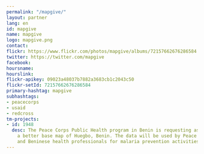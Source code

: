 ```yaml
---
permalink: "/mapgive/"
layout: partner
lang: en
id: mapgive
name: mapgive
logo: mapgive.png
contact: 
flickr: https://www.flickr.com/photos/mapgive/albums/72157662676286584
twitter: https://twitter.com/mapgive
facebook: 
hoursname: 
hourslink: 
flickr-apikey: 09023a48037b7882a3683cb1c2043c50
flickr-setId: 72157662676286584
primary-hashtag: mapgive
subhashtags:
- peacecorps
- usaid
- redcross
tm-projects:
- id: 1948
  desc: The Peace Corps Public Health program in Benin is requesting assistance building
    a better base map of Huegbo, Benin. The data will be used by Peace Corps Volunteers
    and Beninese health professionals for malaria prevention activities.
---
```


